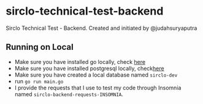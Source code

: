 # sirclo-technical-test-backend

Sirclo Technical Test - Backend.
Created and initiated by @judahsuryaputra

## Running on Local

-   Make sure you have installed go locally, check [here](https://golang.org/doc/install)
-   Make sure you have installed postgresql locally, check[here](https://www.postgresql.org/download/)
-   Make sure you have created a local database named `sirclo-dev`
-   run `go run main.go`
-   I provide the requests that I use to test my code through Insomnia named `sirclo-backend-requests-INSOMNIA`.
